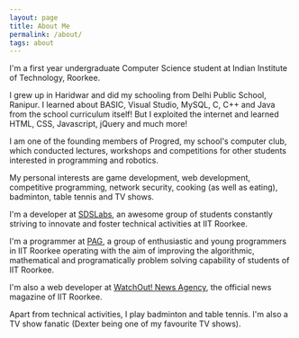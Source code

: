 ```yaml
---
layout: page
title: About Me
permalink: /about/
tags: about
---
```


I'm a first year undergraduate Computer Science student at Indian Institute of Technology, Roorkee.

I grew up in Haridwar and did my schooling from Delhi Public School, Ranipur. I learned about BASIC, Visual Studio, MySQL, C, C++ and Java from the school curriculum itself! But I exploited the internet and learned HTML, CSS, Javascript, jQuery and much more!

I am one of the founding members of Progred, my school's computer club, which conducted lectures, workshops and competitions for other students interested in programming and robotics.

My personal interests are game development, web development, competitive programming, network security, cooking (as well as eating), badminton, table tennis and TV shows.

I'm a developer at [SDSLabs](https://sdslabs.co), an awesome group of students constantly striving to innovate and foster technical activities at IIT Roorkee.

I'm a programmer at [PAG](https://pag.sdslabs.co), a group of enthusiastic and young programmers in IIT Roorkee operating with the aim of improving the algorithmic, mathematical and programatically problem solving capability of students of IIT Roorkee.

I'm also a web developer at [WatchOut! News Agency](http://wona.co.in), the official news magazine of IIT Roorkee.

Apart from technical activities, I play badminton and table tennis. I'm also a TV show fanatic (Dexter being one of my favourite TV shows).